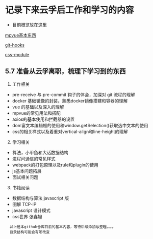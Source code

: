 # 记录下来云孚后工作和学习的内容

* 目前概览放在这里

[mpvue基本东西](https://github.com/cqiangcode/afteryunfutech/blob/master/work/frontend/mpvue.md)

[git-hooks](https://github.com/cqiangcode/afteryunfutech/blob/master/work/together/git-pre-receive.md)

[css-module](https://github.com/cqiangcode/afteryunfutech/blob/master/work/frontend/css/css.md)

## 5.7 准备从云孚离职，梳理下学习到的东西

1. 工作相关
- pre-receive 与 pre-commit 钩子的体会，加深对 git 流程的理解
- docker 基础镜像的封装，熟悉docker镜像搭建和容器的理解
- vue 的基础以及深入的理解
- mpvue的常见用法和搭配
- axios的基本使用和拦截器的设置
- dom富文本编辑框的使用和window.getSelection()获取选中文本的使用
- css的相关样式以及着重对vertical-align和line-height的理解
2. 学习相关
- 算法，小甲鱼和大话数据结构
- 进程间通信的常见样式
- webpack的打包原理以及rule和plugin的使用
- js基本问题拓展
- 面试相关问题
3. 书籍阅读
- 数据结构与算法 javascript 版
- 图解 TCP-IP
- javascript 设计模式
- css世界 张鑫旭

```
  以上是本github仓库目前的基本内容，等待后续添加与整理。。。。
  目录结构可能会有所改变
```